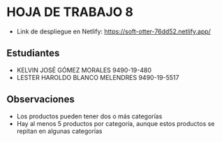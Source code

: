 # HOJA DE TRABAJO 8

* Link de despliegue en Netlify: https://soft-otter-76dd52.netlify.app/

## Estudiantes

* KELVIN JOSÉ GÓMEZ MORALES           9490-19-480
* LESTER HAROLDO BLANCO MELENDRES     9490-19-5517

## Observaciones

* Los productos pueden tener dos o más categorías
* Hay al menos 5 productos por categoría, aunque estos productos se repitan en algunas categorías